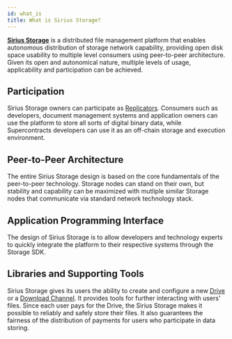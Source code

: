 ```yaml
---
id: what_is
title: What is Sirius Storage?
---
```


**[Sirius Storage](what_is.md)** is a distributed file management platform that enables autonomous distribution of storage network capability, providing open disk space usability to multiple level consumers using peer-to-peer architecture. Given its open and autonomical nature, multiple levels of usage, applicability and participation can be achieved.

## Participation

Sirius Storage owners can participate as [Replicators](../roles/replicator.md). Consumers such as developers, document management systems and application owners can use the platform to store all sorts of digital binary data, while Supercontracts developers can use it as an off-chain storage and execution environment.

## Peer-to-Peer Architecture

The entire Sirius Storage design is based on the core fundamentals of the peer-to-peer technology. Storage nodes can stand on their own, but stability and capability can be maximized with mutliple similar Storage nodes that communicate via standard network technology stack.

## Application Programming Interface

The design of Sirius Storage is to allow developers and technology experts to quickly integrate the platform to their respective systems through the Storage SDK.

## Libraries and Supporting Tools

Sirius Storage gives its users the ability to create and configure a new [Drive](../built_in_features/drive/overview.md) or a [Download Channel](../built_in_features/drive/lifecycle.md#download). It provides tools for further interacting with users' files. Since each user pays for the Drive, the Sirius Storage makes it possible to reliably and safely store their files. It also guarantees the fairness of the distribution of payments for users who participate in data storing.